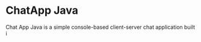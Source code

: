 <h1>ChatApp Java</h1>
<p>
  Chat App Java is a simple console-based client-server chat application built i
</p> 
